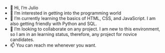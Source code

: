 - 👋 Hi, I’m Julio
- 👀 I’m interested in getting into the programming world
- 🌱 I’m currently learning the basics of HTML, CSS, and JavaScript. I am also getting friendly with Python and SQL.
- 💞️ I’m looking to collaborate on any project. I am new to this environment, so I am in an learning status, therefore, any project for novice candidates.
- 📫 You can reach me whenever you want.

<!---
julito1993/julito1993 is a ✨ special ✨ repository because its `README.md` (this file) appears on your GitHub profile.
You can click the Preview link to take a look at your changes.
--->
